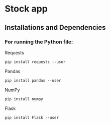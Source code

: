 # Stock app

## Installations and Dependencies

### For running the Python file:

Requests
```terminal 
pip install requests --user
```

Pandas
```terminal
pip install pandas --user
```

NumPy
```terminal
pip install numpy
```

Flask
```terminal
pip install Flask --user
```